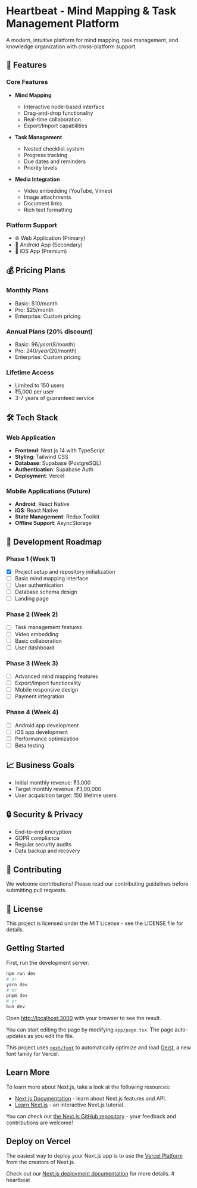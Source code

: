 # Heartbeat - Mind Mapping & Task Management Platform

A modern, intuitive platform for mind mapping, task management, and knowledge organization with cross-platform support.

## 🌟 Features

### Core Features
- **Mind Mapping**
  - Interactive node-based interface
  - Drag-and-drop functionality
  - Real-time collaboration
  - Export/Import capabilities

- **Task Management**
  - Nested checklist system
  - Progress tracking
  - Due dates and reminders
  - Priority levels

- **Media Integration**
  - Video embedding (YouTube, Vimeo)
  - Image attachments
  - Document links
  - Rich text formatting

### Platform Support
- 🌐 Web Application (Primary)
- 📱 Android App (Secondary)
- 🍎 iOS App (Premium)

## 💰 Pricing Plans

### Monthly Plans
- Basic: $10/month
- Pro: $25/month
- Enterprise: Custom pricing

### Annual Plans (20% discount)
- Basic: $96/year ($8/month)
- Pro: $240/year ($20/month)
- Enterprise: Custom pricing

### Lifetime Access
- Limited to 150 users
- ₹5,000 per user
- 3-7 years of guaranteed service

## 🛠 Tech Stack

### Web Application
- **Frontend**: Next.js 14 with TypeScript
- **Styling**: Tailwind CSS
- **Database**: Supabase (PostgreSQL)
- **Authentication**: Supabase Auth
- **Deployment**: Vercel

### Mobile Applications (Future)
- **Android**: React Native
- **iOS**: React Native
- **State Management**: Redux Toolkit
- **Offline Support**: AsyncStorage

## 🚀 Development Roadmap

### Phase 1 (Week 1)
- [x] Project setup and repository initialization
- [ ] Basic mind mapping interface
- [ ] User authentication
- [ ] Database schema design
- [ ] Landing page

### Phase 2 (Week 2)
- [ ] Task management features
- [ ] Video embedding
- [ ] Basic collaboration
- [ ] User dashboard

### Phase 3 (Week 3)
- [ ] Advanced mind mapping features
- [ ] Export/Import functionality
- [ ] Mobile responsive design
- [ ] Payment integration

### Phase 4 (Week 4)
- [ ] Android app development
- [ ] iOS app development
- [ ] Performance optimization
- [ ] Beta testing

## 📈 Business Goals
- Initial monthly revenue: ₹3,000
- Target monthly revenue: ₹3,00,000
- User acquisition target: 150 lifetime users

## 🔒 Security & Privacy
- End-to-end encryption
- GDPR compliance
- Regular security audits
- Data backup and recovery

## 🤝 Contributing
We welcome contributions! Please read our contributing guidelines before submitting pull requests.

## 📝 License
This project is licensed under the MIT License - see the LICENSE file for details.

## Getting Started

First, run the development server:

```bash
npm run dev
# or
yarn dev
# or
pnpm dev
# or
bun dev
```

Open [http://localhost:3000](http://localhost:3000) with your browser to see the result.

You can start editing the page by modifying `app/page.tsx`. The page auto-updates as you edit the file.

This project uses [`next/font`](https://nextjs.org/docs/app/building-your-application/optimizing/fonts) to automatically optimize and load [Geist](https://vercel.com/font), a new font family for Vercel.

## Learn More

To learn more about Next.js, take a look at the following resources:

- [Next.js Documentation](https://nextjs.org/docs) - learn about Next.js features and API.
- [Learn Next.js](https://nextjs.org/learn) - an interactive Next.js tutorial.

You can check out [the Next.js GitHub repository](https://github.com/vercel/next.js) - your feedback and contributions are welcome!

## Deploy on Vercel

The easiest way to deploy your Next.js app is to use the [Vercel Platform](https://vercel.com/new?utm_medium=default-template&filter=next.js&utm_source=create-next-app&utm_campaign=create-next-app-readme) from the creators of Next.js.

Check out our [Next.js deployment documentation](https://nextjs.org/docs/app/building-your-application/deploying) for more details.
#   h e a r t b e a t 
 
 
